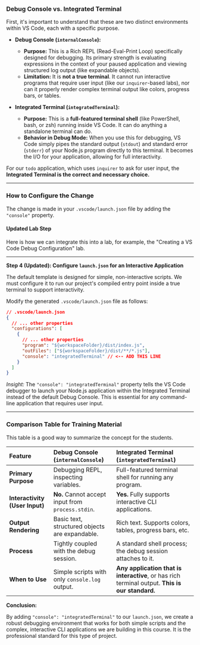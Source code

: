 ### **Debug Console vs. Integrated Terminal**

First, it's important to understand that these are two distinct environments within VS Code, each with a specific purpose.

*   **Debug Console (`internalConsole`):**
    *   **Purpose:** This is a Rich REPL (Read-Eval-Print Loop) specifically designed for debugging. Its primary strength is evaluating expressions in the context of your paused application and viewing structured log output (like expandable objects).
    *   **Limitation:** It is **not a true terminal**. It cannot run interactive programs that require user input (like our `inquirer`-based labs), nor can it properly render complex terminal output like colors, progress bars, or tables.

*   **Integrated Terminal (`integratedTerminal`):**
    *   **Purpose:** This is a **full-featured terminal shell** (like PowerShell, bash, or zsh) running inside VS Code. It can do anything a standalone terminal can do.
    *   **Behavior in Debug Mode:** When you use this for debugging, VS Code simply pipes the standard output (`stdout`) and standard error (`stderr`) of your Node.js program directly to this terminal. It becomes the I/O for your application, allowing for full interactivity.

For our `todo` application, which uses `inquirer` to ask for user input, the **Integrated Terminal is the correct and necessary choice.**

---

### **How to Configure the Change**

The change is made in your `.vscode/launch.json` file by adding the `"console"` property.

#### **Updated Lab Step**

Here is how we can integrate this into a lab, for example, the "Creating a VS Code Debug Configuration" lab.

---

**Step 4 (Updated): Configure `launch.json` for an Interactive Application**

The default template is designed for simple, non-interactive scripts. We must configure it to run our project's compiled entry point inside a true terminal to support interactivity.

Modify the generated `.vscode/launch.json` file as follows:

```json
// .vscode/launch.json
{
  // ... other properties
  "configurations": [
    {
      // ... other properties
      "program": "${workspaceFolder}/dist/index.js",
      "outFiles": ["${workspaceFolder}/dist/**/*.js"],
      "console": "integratedTerminal" // <-- ADD THIS LINE
    }
  ]
}
```

*Insight:* The `"console": "integratedTerminal"` property tells the VS Code debugger to launch your Node.js application within the Integrated Terminal instead of the default Debug Console. This is essential for any command-line application that requires user input.

---

### **Comparison Table for Training Material**

This table is a good way to summarize the concept for the students.

| Feature                        | Debug Console (`internalConsole`)                 | Integrated Terminal (`integratedTerminal`)                                                      |
| :----------------------------- | :------------------------------------------------ | :---------------------------------------------------------------------------------------------- |
| **Primary Purpose**            | Debugging REPL, inspecting variables.             | Full-featured terminal shell for running any program.                                           |
| **Interactivity (User Input)** | **No.** Cannot accept input from `process.stdin`. | **Yes.** Fully supports interactive CLI applications.                                           |
| **Output Rendering**           | Basic text, structured objects are expandable.    | Rich text. Supports colors, tables, progress bars, etc.                                         |
| **Process**                    | Tightly coupled with the debug session.           | A standard shell process; the debug session attaches to it.                                     |
| **When to Use**                | Simple scripts with only `console.log` output.    | **Any application that is interactive**, or has rich terminal output. **This is our standard.** |

**Conclusion:**

By adding `"console": "integratedTerminal"` to our `launch.json`, we create a robust debugging environment that works for both simple scripts and the complex, interactive CLI applications we are building in this course. It is the professional standard for this type of project.